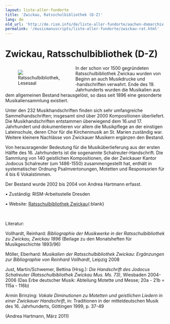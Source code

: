 ```yaml
---
layout: liste-aller-fundorte
title: 'Zwickau, Ratsschulbibliothek (D-Z)'
lang: de
old_url: 'http://de.rism.info/de/liste-aller-fundorte/aachen-domarchiv.html'
permalink: '/musicmanuscripts/liste-aller-fundorte/zwickau-rat.html'
---
```


# Zwickau, Ratsschulbibliothek (D-Z)

<div style="float: left; width: 44%">
   <figure class="figure">
      <div class="float-left">
         <img src="/images/old/fileadmin/csm_Zwickau_Bild_45ab46a1aa.jpg">
      </div>
      <figcaption class="figcaption">
         Ratsschulbibliothek, Lesesaal
      </figcaption>
   </figure>
</div>

In der schon vor 1500 gegründeten Ratsschulbibliothek Zwickau wurden von Beginn an auch Musikdrucke und &#8209;handschriften verwahrt. Ende des 19. Jahrhunderts wurden die Musikalien aus dem allgemeinen Bestand herausgelöst, so dass seit 1896 eine gesonderte Musikaliensammlung existiert.

Unter den 232 Musikhandschriften finden sich sehr umfangreiche Sammelhandschriften; insgesamt sind über 2000 Kompositionen überliefert. Die Musikhandschriften entstammen überwiegend dem 16.und 17. Jahrhundert und dokumentieren vor allem die Musikpflege an der einstigen Lateinschule, deren Chor für die Kirchenmusik an St. Marien zuständig war. Weitere kleinere Nachlässe von Zwickauer Musikern ergänzen den Bestand.

Von herausragender Bedeutung für die Musiküberlieferung aus der ersten Hälfte des 16. Jahrhunderts ist die sogenannte Schalreuter-Handschrift. Die Sammlung von 140 geistlichen Kompositionen, die der Zwickauer Kantor Jodocus Schalreuter (um 1486-1550) zusammengestellt hat, enthält in systematischer Ordnung Psalmvertonungen, Motetten und Responsorien für 4 bis 6 Vokalstimmen.

Der Bestand wurde 2002 bis 2004 von Andrea Hartmann erfasst.

• Zuständig: RISM-Arbeitsstelle Dresden

• Website: [Ratsschulbibliothek Zwickau](https://www.ratsschulbibliothek.de "Opens external link in new window"){:blank}

&nbsp;

Literatur:

Vollhardt, Reinhard: _Bibliographie der Musikwerke in der Ratsschulbibliothek zu Zwickau, Zwickau 1896_ (Beilage zu den Monatsheften für Musikgeschichte 1893/96)

Möller, Eberhard: _Musikalien der Ratsschulbibliothek Zwickau: Ergänzungen zur Bibliographie von Reinhard Vollhardt_, Leipzig 2008

Just, Martin/Schwemer, Bettina (Hrsg.): _Die Handschrift des Jodocus Schalreuter (Ratsschulbibliothek Zwickau Mus. Ms. 73)_, Wiesbaden 2004-2006 (Das Erbe deutscher Musik: Abteilung Motette und Messe; 20a - 21b = 115a - 116b)

Armin Brinzing: _Vokale Diminutionen zu Motetten und geistlichen Liedern in einer Zwickauer Handschrift_, in: Traditionen in der mitteldeutschen Musik des 16. Jahrhunderts, Göttingen 1999, p. 37-49

(Andrea Hartmann, März 2011)
